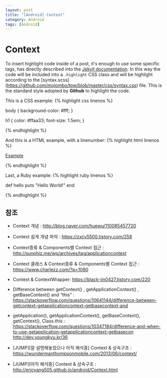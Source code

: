 ```yaml
---
layout: post
title: "[Android] Context"
category: Android
tags: [Android]
---
```


# Context

To insert highlight code inside of a post, it's enough to use some specific tags, 
has directly described into the [Jekyll documentation](http://jekyllrb.com/docs/templates/#code-snippet-highlighting). 
In this way the code will be included into a ``.highlight`` CSS class and will be highlight according to the [syntax.scss]
(https://github.com/mojombo/tpw/blob/master/css/syntax.css) file. This is the standard style adopted by **Github** to highlight the code. 

This is a CSS example:
{% highlight css linenos %}

body {
  background-color: #fff;
  }

h1 {
  color: #ffaa33;
  font-size: 1.5em;
  }

{% endhighlight %}

And this is a HTML example, with a linenumber:
{% highlight html linenos %}

<html>
  <a href="example.com">Example</a>
</html>

{% endhighlight %}

Last, a Ruby example:
{% highlight ruby linenos %}

def hello
  puts "Hello World!"
end

{% endhighlight %}


## 참조
* Context 개념 : <http://blog.naver.com/huewu/110085457720>
* Context 쉽게 개념 파악  : <https://zxcv5500.tistory.com/258>
* Context종류 & Components별 Context 접근 : <http://sunphiz.me/wp/archives/tag/applicationcontext>
* Context 클래스 & Context종류 & Components별 Context 접근 : <https://www.charlezz.com/?p=1080>
* Context & ContextWrapper: <https://black-jin0427.tistory.com/220>
* Difference between getContext() , getApplicationContext() , getBaseContext() and “this” : <https://stackoverflow.com/questions/10641144/difference-between-getcontext-getapplicationcontext-getbasecontext-and>
* getApplication(), getApplicationContext(), getBaseContext(), getContext(), Class.this : <https://stackoverflow.com/questions/10347184/difference-and-when-to-use-getapplication-getapplicationcontext-getbasecon> <http://dev.youngkyu.kr/36>


* [JUMP][잘 설명해놓았으나 아직 해석중] Context & 상속구조 : <https://wundermanthompsonmobile.com/2013/06/context/>
* [JUMP][아직 해석중] Context & 상속구조 : <http://ericyang505.github.io/android/Context.html>
